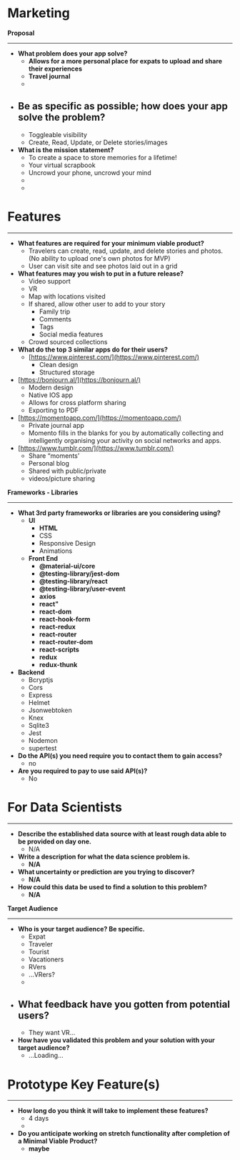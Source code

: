 # Marketing
**Proposal**

---

- **What problem does your app solve?**
    - **Allows for a more personal place for expats to upload and share their experiences**
    - **Travel journal**
    - 
- **Be as specific as possible; how does your app solve the problem?**
    - 
    - Toggleable visibility
    - Create, Read, Update, or Delete stories/images
- **What is the mission statement?**
    - To create a space to store memories for a lifetime!
    - Your virtual scrapbook
    - Uncrowd your phone, uncrowd your mind
    - 
    - 

# **Features**

---

- **What features are required for your minimum viable product?**
    - Travelers can create, read, update, and delete stories and photos. (No ability to upload one's own photos for MVP)
    - User can visit site and see photos laid out in a grid
- **What features may you wish to put in a future release?**
    - Video support
    - VR
    - Map with locations visited
    - If shared, allow other user to add to your story
        - Family trip
        - Comments
        - Tags
        - Social media features
    - Crowd sourced collections
- **What do the top 3 similar apps do for their users?**
    - [https://www.pinterest.com/](https://www.pinterest.com/)
        - Clean design
        - Structured storage
- [https://bonjourn.al/](https://bonjourn.al/)
    - Modern design
    - Native IOS app
    - Allows for cross platform sharing
    - Exporting to PDF
- [https://momentoapp.com/](https://momentoapp.com/)
    - Private journal app
    - Momento fills in the blanks for you by automatically collecting and intelligently organising your activity on social networks and apps.
- [https://www.tumblr.com/](https://www.tumblr.com/)
    - Share “moments’
    - Personal blog
    - Shared with public/private
    - videos/picture sharing

**Frameworks - Libraries**

---

- **What 3rd party frameworks or libraries are you considering using?**
    - **UI**
        - **HTML**
        - CSS
        - Responsive Design
        - Animations
    - **Front End**
        - **@material-ui/core**
        - **@testing-library/jest-dom**
        - **@testing-library/react**
        - **@testing-library/user-event**
        - **axios**
        - **react"**
        - **react-dom**
        - **react-hook-form**
        - **react-redux**
        - **react-router**
        - **react-router-dom**
        - **react-scripts**
        - **redux**
        - **redux-thunk**
- **Backend**
    - Bcryptjs
    - Cors
    - Express
    - Helmet
    - Jsonwebtoken
    - Knex
    - Sqlite3
    - Jest
    - Nodemon
    - supertest
- **Do the API(s) you need require you to contact them to gain access?**
    - no
- **Are you required to pay to use said API(s)?**
    - No

# **For Data Scientists**

---

- **Describe the established data source with at least rough data able to be provided on day one.**
    - N/A
- **Write a description for what the data science problem is.**
    - **N/A**
- **What uncertainty or prediction are you trying to discover?**
    - **N/A**
- **How could this data be used to find a solution to this problem?**
    - **N/A**

**Target Audience**

---

- **Who is your target audience? Be specific.**
    - Expat
    - Traveler
    - Tourist
    - Vacationers
    - RVers
    - ...VRers?
    - 
- **What feedback have you gotten from potential users?**
    - 
    - They want VR...
- **How have you validated this problem and your solution with your target audience?**
    - ...Loading...

# **Prototype Key Feature(s)**

---

- **How long do you think it will take to implement these features?**
    - 4 days
    - 
- **Do you anticipate working on stretch functionality after completion of a Minimal Viable Product?**
    - **maybe**